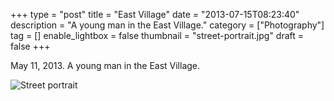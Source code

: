 +++
type = "post"
title = "East Village"
date = "2013-07-15T08:23:40"
description = "A young man in the East Village."
category = ["Photography"]
tag = []
enable_lightbox = false
thumbnail = "street-portrait.jpg"
draft = false
+++

<p>May 11, 2013. A young man in the East Village.</p>
<p><img style="display:block; margin-left:auto; margin-right:auto;" src="street-portrait.jpg" alt="Street portrait" title="Street portrait" border="0"   /></p>
